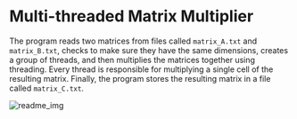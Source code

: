 Multi-threaded Matrix Multiplier
====================================================

The program reads two matrices from files called `matrix_A.txt` and `matrix_B.txt`, checks to make sure they have the same dimensions, creates a group of threads, and then multiplies the matrices together using threading. Every thread is responsible for multiplying a single cell of the resulting matrix. Finally, the program stores the resulting matrix in a file called `matrix_C.txt`.

![readme_img](https://user-images.githubusercontent.com/77492646/235797767-3858d5c7-41d2-4eae-8804-bebcace65494.png)
